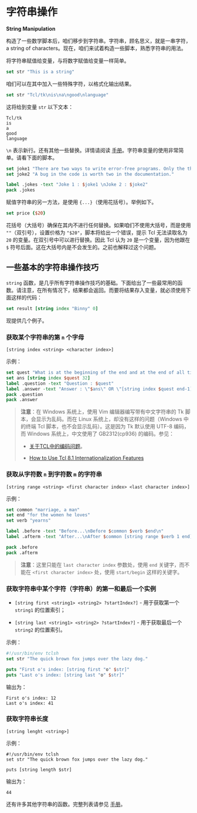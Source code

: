 # 字符串操作

**String Manipulation**

构造了一些数学脚本后，咱们移步到字符串。字符串，顾名思义，就是一串字符，a string of characters。现在，咱们来试着构造一些脚本，熟悉字符串的用法。


将字符串赋值给变量，与将数字赋值给变量一样简单。

```tcl
set str "This is a string"
```

咱们可以在其中加入一些特殊字符，以格式化输出结果。

```tcl
set str "Tcl/tk\nis\na\ngood\nlanguage"
```

这将给到变量 `str` 以下文本：

```console
Tcl/tk
is
a
good
language
```

`\n` 表示新行。还有其他一些替换。详情请阅读 [手册](https://tcl.tk/man/tcl8.2.3/TclCmd/string.html)。字符串变量的使用非常简单。请看下面的脚本。

```tcl
set joke1 "There are two ways to write error-free programs. Only the third one works."
set joke2 "A bug in the code is worth two in the documentation."

label .jokes -text "Joke 1 : $joke1 \nJoke 2 : $joke2"
pack .jokes
```

赋值字符串的另一方法，是使用 `{...}`（使用花括号）。举例如下。


```tcl
set price {$20}
```

花括号（大括号）确保在其内不进行任何替换。如果咱们不使用大括号，而是使用 `""`（双引号），设置价格为 `"$20"`，脚本将给出一个错误，提示 Tcl 无法读取名为 `20` 的变量。在双引号中可以进行替换。因此 Tcl 认为 `20` 是一个变量，因为他跟在 `$` 符号后面。这在大括号内是不会发生的。之前也解释过这个问题。



## 一些基本的字符串操作技巧

`string` 函数，是几乎所有字符串操作技巧的基础。下面给出了一些最常用的函数。请注意，在所有情况下，结果都会返回。而要将结果存入变量，就必须使用下面这样的代码：

```tcl
set result [string index "Binny" 0]
```

现提供几个例子。


### 获取某个字符串的第 `n` 个字母

`[string index <string> <character index>]`


示例：


```tcl
set quest "What is at the beginning of the end and at the end of all time?"
set ans [string index $quest 32]
label .question -text "Question : $quest"
label .answer -text "Answer : \"$ans\" OR \"[string index $quest end-1]\""
pack .question
pack .answer
```

> **注意**：在 Windows 系统上，使用 Vim 编辑器编写带有中文字符串的 Tk 脚本，会显示为乱码。而在 Linux 系统上，却没有这样的问题（Windows 中的终端 Tcl 脚本，也不会显示乱码）。这是因为 Tk 默认使用 UTF-8 编码，而 Windows 系统上，中文使用了 GB2312(cp936) 的编码。参见：
> - [关于TCL中的编码问题](https://blog.csdn.net/lights_joy/article/details/1748448)。
>
> - [How to Use Tcl 8.1 Internationalization Features](https://www.tcl.tk/doc/howto/i18n.html)


### 获取从字符数 `n` 到字符数 `m` 的字符串

`[string range <string> <first character index> <last character index>]`


示例：

```tcl
set common "marriage, a man"
set end "for the women he loves"
set verb "yearns"

label .before -text "Before...\nBefore $common $verb $end\n"
label .afterm -text "After...\nAfter $common [string range $verb 1 end] $end"

pack .before
pack .afterm
```

> **注意**：这里只能在 `last character index` 参数处，使用 `end` 关键字，而不能在 `<first character index>` 处，使用 `start/begin` 这样的关键字。


### 获取字符串中某个字符（字符串）的第一和最后一个实例

- `[string first <string1> <string2> ?startIndex?]` - 用于获取第一个 `string1` 的位置索引；

- `[string last <string1> <string2> ?startIndex?]` - 用于获取最后一个 `string2` 的位置索引。

示例：

```tcl
#!/usr/bin/env tclsh
set str "The quick brown fox jumps over the lazy dog."

puts "First o's index: [string first "o" $str]"
puts "Last o's index: [string last "o" $str]"
```

输出为：

```console
First o's index: 12
Last o's index: 41
```

### 获取字符串长度

`[string lenght <string>]`


示例：

```tclsh
#!/usr/bin/env tclsh
set str "The quick brown fox jumps over the lazy dog."

puts [string length $str]
```

输出为：


```console
44
```

还有许多其他字符串的函数。完整列表请参见 [手册](https://tcl.tk/man/tcl8.2.3/TclCmd/string.htm#M8)。
